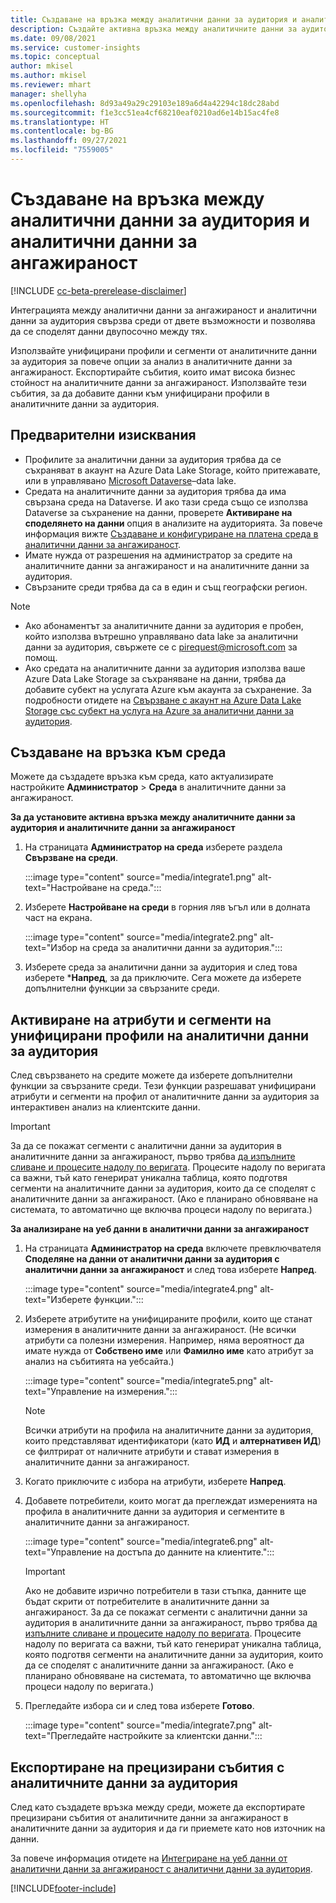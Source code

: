 ```yaml
---
title: Създаване на връзка между аналитични данни за аудитория и аналитични данни за ангажираност
description: Създайте активна връзка между аналитичните данни за аудитория и аналитичните данни за ангажираност, за да активирате двупосочно споделяне на данни.
ms.date: 09/08/2021
ms.service: customer-insights
ms.topic: conceptual
author: mkisel
ms.author: mkisel
ms.reviewer: mhart
manager: shellyha
ms.openlocfilehash: 8d93a49a29c29103e189a6d4a42294c18dc28abd
ms.sourcegitcommit: f1e3cc51ea4cf68210eaf0210ad6e14b15ac4fe8
ms.translationtype: HT
ms.contentlocale: bg-BG
ms.lasthandoff: 09/27/2021
ms.locfileid: "7559005"
---
```

# <a name="create-a-link-between-audience-insights-and-engagement-insights"></a>Създаване на връзка между аналитични данни за аудитория и аналитични данни за ангажираност

[!INCLUDE [cc-beta-prerelease-disclaimer](includes/cc-beta-prerelease-disclaimer.md)]

Интеграцията между аналитични данни за ангажираност и аналитични данни за аудитория свързва среди от двете възможности и позволява да се споделят данни двупосочно между тях.

Използвайте унифицирани профили и сегменти от аналитичните данни за аудитория за повече опции за анализ в аналитичните данни за ангажираност. Експортирайте събития, които имат висока бизнес стойност на аналитичните данни за ангажираност. Използвайте тези събития, за да добавите данни към унифицирани профили в аналитичните данни за аудитория.

## <a name="prerequisites"></a>Предварителни изисквания

- Профилите за аналитични данни за аудитория трябва да се съхраняват в акаунт на Azure Data Lake Storage, който притежавате, или в управлявано [Microsoft Dataverse](/powerapps/maker/data-platform/data-platform-intro.md)&ndash;data lake. 
- Средата на аналитичните данни за аудитория трябва да има свързана среда на Dataverse. И ако тази среда също се използва Dataverse за съхранение на данни, проверете **Активиране на споделянето на данни** опция в анализите на аудиторията. За повече информация вижте [Създаване и конфигуриране на платена среда в аналитични данни за ангажираност](../audience-insights/get-started-paid.md).
- Имате нужда от разрешения на администратор за средите на аналитичните данни за ангажираност и на аналитичните данни за аудитория.
- Свързаните среди трябва да са в един и същ географски регион.

> [!NOTE]
> - Ако абонаментът за аналитичните данни за аудитория е пробен, който използва вътрешно управлявано data lake за аналитични данни за аудитория, свържете се с [pirequest@microsoft.com](mailto:pirequest@microsoft.com) за помощ. 
> - Ако средата на аналитичните данни за аудитория използва ваше Azure Data Lake Storage за съхраняване на данни, трябва да добавите субект на услугата Azure към акаунта за съхранение. За подробности отидете на [Свързване с акаунт на Azure Data Lake Storage със субект на услуга на Azure за аналитични данни за аудитория](../audience-insights/connect-service-principal.md). 


## <a name="create-an-environment-link"></a>Създаване на връзка към среда

Можете да създадете връзка към среда, като актуализирате настройките **Администратор** > **Среда** в аналитичните данни за ангажираност.

**За да установите активна връзка между аналитичните данни за аудитория и аналитичните данни за ангажираност**

1. На страницата **Администратор на среда** изберете раздела **Свързване на среди**.

    :::image type="content" source="media/integrate1.png" alt-text="Настройване на среда.":::

1. Изберете **Настройване на среди** в горния ляв ъгъл или в долната част на екрана.

     :::image type="content" source="media/integrate2.png" alt-text="Избор на среда за аналитични данни за аудитория.":::

1. Изберете среда за аналитични данни за аудитория и след това изберете ***Напред**, за да приключите. Сега можете да изберете допълнителни функции за свързаните среди.
 
## <a name="enable-audience-insights-unified-profiles-attributes-and-segments"></a>Активиране на атрибути и сегменти на унифицирани профили на аналитични данни за аудитория

След свързването на средите можете да изберете допълнителни функции за свързаните среди. Тези функции разрешават унифицирани атрибути и сегменти на профил от аналитичните данни за аудитория за интерактивен анализ на клиентските данни.

> [!IMPORTANT]
> За да се покажат сегменти с аналитични данни за аудитория в аналитичните данни за ангажираност, първо трябва [да изпълните сливане и процесите надолу по веригата](../audience-insights/merge-entities.md). Процесите надолу по веригата са важни, тъй като генерират уникална таблица, която подготвя сегменти на аналитичните данни за аудитория, които да се споделят с аналитичните данни за ангажираност. (Ако е планирано обновяване на системата, то автоматично ще включва процеси надолу по веригата.)

**За анализиране на уеб данни в аналитични данни за ангажираност**

1. На страницата **Администратор на среда** включете превключвателя **Споделяне на данни от аналитични данни за аудитория с аналитични данни за ангажираност** и след това изберете **Напред**.

    :::image type="content" source="media/integrate4.png" alt-text="Изберете функции.":::

1. Изберете атрибутите на унифицираните профили, които ще станат измерения в аналитичните данни за ангажираност. (Не всички атрибути са полезни измерения. Например, няма вероятност да имате нужда от **Собствено име** или **Фамилно име** като атрибут за анализ на събитията на уебсайта.)

    :::image type="content" source="media/integrate5.png" alt-text="Управление на измерения.":::

   >[!NOTE]
   > Всички атрибути на профила на аналитичните данни за аудитория, които представляват идентификатори (като **ИД** и **алтернативен ИД**) се филтрират от наличните атрибути и стават измерения в аналитичните данни за ангажираност.

1. Когато приключите с избора на атрибути, изберете **Напред**.
1. Добавете потребители, които могат да преглеждат измеренията на профила в аналитичните данни за аудитория и сегментите в аналитичните данни за ангажираност.

    :::image type="content" source="media/integrate6.png" alt-text="Управление на достъпа до данните на клиентите.":::

   > [!IMPORTANT]
   > Ако не добавите изрично потребители в тази стъпка, данните ще бъдат скрити от потребителите в аналитичните данни за ангажираност.
   > За да се покажат сегменти с аналитични данни за аудитория в аналитичните данни за ангажираност, първо трябва [да изпълните сливане и процесите надолу по веригата](../audience-insights/merge-entities.md). Процесите надолу по веригата са важни, тъй като генерират уникална таблица, която подготвя сегменти на аналитичните данни за аудитория, които да се споделят с аналитичните данни за ангажираност. (Ако е планирано обновяване на системата, то автоматично ще включва процеси надолу по веригата.)

1. Прегледайте избора си и след това изберете **Готово**.

    :::image type="content" source="media/integrate7.png" alt-text="Прегледайте настройките за клиентски данни.":::

## <a name="export-refined-events-to-audience-insights"></a>Експортиране на прецизирани събития с аналитичните данни за аудитория

След като създадете връзка между среди, можете да експортирате прецизирани събития от аналитичните данни за ангажираност в аналитичните данни за аудитория и да ги приемете като нов източник на данни. 

За повече информация отидете на [Интегриране на уеб данни от аналитични данни за ангажираност с аналитични данни за аудитория](../audience-insights/integrate-engagement-insights.md).

<!--
## Share engagement insights refined events with audience insights

After you create a link between environments, a new option becomes available for you to share [refined events](refined-events.md) with audience insights.

Consider the following when creating refined events for audience insights: 

- Provide a meaningful name for the refined event. It will be used as an activity name in audience insights.
- Select at least the following properties to create an activity in audience insights: 
    - Signal.Action.Name indicates the activity details.
    - Signal.User.Id maps with the customer ID.
    - Signal.View.Uri is a web address as a basis for segments or measures.
    - Signal.Export.Id is a primary key for events.
    - Signal.Timestamp determines the date and time for the activity.

To share refined events:

1. From the engagement insights menu, select **Data** and then select the **Events** tab.
2. On the **Action** menu, select **Share as activity**.

    :::image type="content" source="media/integrate8.png" alt-text="Data shared events settings.":::

3. You can view and stop actively shared events on the **Export and Sharing** tab.
4. -- per Michael K, we need a mock here (Mukesh needs to update to reflect what happens in AUI once a user shares a refined event (i.e. no longer AUI, data wrangler needs to go discover data in the storage, the shared event is available as a DS and entity, correct?)

### Attach refined events shared as activities to unified profiles in audience insights

You can bring customer web activity data from engagement insights into audience insights. In addition to transactional, demographic, or behavioral data, you can view activities on the web in unified customer profiles. You can then use these profiles to get insights such as segments, measures, and predictions for audience activation.

Follow the steps in [data unification](../audience-insights/data-unification.md) to map, match, and merge website authentication information to unified profiles in audience insights.

You can also share refined events that are now available in audience insights, identified as data sources and entities. 

Next, you can relate event data from engagement insights as unified activities in customer profiles.

### Relate refined event data as an activity of a customer profile

After unifying the data, you can configure the activity for the customer profile. For more information, go to [Customer activities](../audience-insights/activities.md).

:::image type="content" source="media/web-event-activity.png" alt-text="Activities page with expanded Edit activity pane.":::

Next, configure the new activity by using mapping elements: 

- **Primary Key**: Signal.Export.Id, a unique ID that is available for every event record in engagement insights. This property is automatically generated.

- **Timestamp**: Signal.Timestamp in the event property.

- **Event**: Signal.Name, the event name that you want to track.

- **Web address**: Signal.View.Uri that refers to the URI of the page that created the event.

- **Details**: Signal.Action.Name to represent the information to associate with the event. The selected property in this case indicates that the event is for email promotion.

- **Activity type**: In this example, we choose the existing activity type WebLog. This selection is a useful filter option to run prediction models or create segments based on this activity type.

- **Set up relationship**: This important setting ties the activity to existing customer profiles. **Signal.User.Id** is the identifier configured in the SDK to be collected. It relates to the user ID in other data sources that are configured in audience insights. 

This example configures the relationship between Signal.User.Id and RetailCustomers:CustomerRetailId, which is the primary key that was identified in the map step of the data unification process.

After processing the activities, you can review customer records and open a customer card to see activities from engagement insights in the timeline. 

> [!TIP]
> To find a customer ID that has an engagement insights activity, go to **Entities** and preview the data for the UnifiedActivity entity. **ActivityTypeDisplay = WebLog** contains the engagement insights activity configured in the preceding example. Copy the customer ID for one of those records and search<!--note from editor: Edit okay? I couldn't quite follow this.-- > for that ID on the **Customers** page.

--> 

[!INCLUDE[footer-include](../includes/footer-banner.md)]
